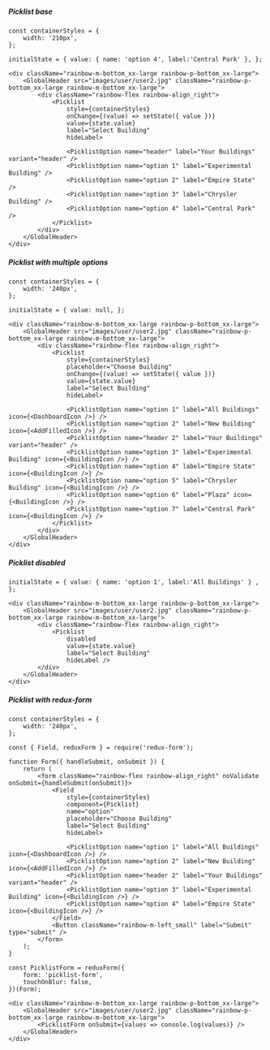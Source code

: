 ##### Picklist base

    const containerStyles = {
        width: '210px',
    };

    initialState = { value: { name: 'option 4', label:'Central Park' }, };

    <div className="rainbow-m-bottom_xx-large rainbow-p-bottom_xx-large">
        <GlobalHeader src="images/user/user2.jpg" className="rainbow-p-bottom_xx-large rainbow-m-bottom_xx-large">
            <div className="rainbow-flex rainbow-align_right">
                <Picklist
                    style={containerStyles}
                    onChange={(value) => setState({ value })}
                    value={state.value}
                    label="Select Building"
                    hideLabel>

                    <PicklistOption name="header" label="Your Buildings" variant="header" />
                    <PicklistOption name="option 1" label="Experimental Building" />
                    <PicklistOption name="option 2" label="Empire State" />
                    <PicklistOption name="option 3" label="Chrysler Building" />
                    <PicklistOption name="option 4" label="Central Park" />
                </Picklist>
            </div>
        </GlobalHeader>
    </div>

##### Picklist with multiple options

    const containerStyles = {
        width: '240px',
    };

    initialState = { value: null, };

    <div className="rainbow-m-bottom_xx-large rainbow-p-bottom_xx-large">
        <GlobalHeader src="images/user/user2.jpg" className="rainbow-p-bottom_xx-large rainbow-m-bottom_xx-large">
            <div className="rainbow-flex rainbow-align_right">
                <Picklist
                    style={containerStyles}
                    placeholder="Choose Building"
                    onChange={(value) => setState({ value })}
                    value={state.value}
                    label="Select Building"
                    hideLabel>

                    <PicklistOption name="option 1" label="All Buildings" icon={<DashboardIcon />} />
                    <PicklistOption name="option 2" label="New Building" icon={<AddFilledIcon />} />
                    <PicklistOption name="header 2" label="Your Buildings" variant="header" />
                    <PicklistOption name="option 3" label="Experimental Building" icon={<BuildingIcon />} />
                    <PicklistOption name="option 4" label="Empire State" icon={<BuildingIcon />} />
                    <PicklistOption name="option 5" label="Chrysler Building" icon={<BuildingIcon />} />
                    <PicklistOption name="option 6" label="Plaza" icon={<BuildingIcon />} />
                    <PicklistOption name="option 7" label="Central Park" icon={<BuildingIcon />} />
                </Picklist>
            </div>
        </GlobalHeader>
    </div>

##### Picklist disabled

    initialState = { value: { name: 'option 1', label:'All Buildings' } , };

    <div className="rainbow-m-bottom_xx-large rainbow-p-bottom_xx-large">
        <GlobalHeader src="images/user/user2.jpg" className="rainbow-p-bottom_xx-large rainbow-m-bottom_xx-large">
            <div className="rainbow-flex rainbow-align_right">
                <Picklist
                    disabled
                    value={state.value}
                    label="Select Building"
                    hideLabel />
            </div>
        </GlobalHeader>
    </div>

##### Picklist with redux-form

    const containerStyles = {
        width: '240px',
    };

    const { Field, reduxForm } = require('redux-form');

    function Form({ handleSubmit, onSubmit }) {
        return (
            <form className="rainbow-flex rainbow-align_right" noValidate onSubmit={handleSubmit(onSubmit)}>
                <Field
                    style={containerStyles}
                    component={Picklist}
                    name="option"
                    placeholder="Choose Building"
                    label="Select Building"
                    hideLabel>

                    <PicklistOption name="option 1" label="All Buildings" icon={<DashboardIcon />} />
                    <PicklistOption name="option 2" label="New Building" icon={<AddFilledIcon />} />
                    <PicklistOption name="header 2" label="Your Buildings" variant="header" />
                    <PicklistOption name="option 3" label="Experimental Building" icon={<BuildingIcon />} />
                    <PicklistOption name="option 4" label="Empire State" icon={<BuildingIcon />} />
                </Field>
                <Button className="rainbow-m-left_small" label="Submit" type="submit" />
            </form>
        );
    }

    const PicklistForm = reduxForm({
        form: 'picklist-form',
        touchOnBlur: false,
    })(Form);

    <div className="rainbow-m-bottom_xx-large rainbow-p-bottom_xx-large">
        <GlobalHeader src="images/user/user2.jpg" className="rainbow-p-bottom_xx-large rainbow-m-bottom_xx-large">
            <PicklistForm onSubmit={values => console.log(values)} />
        </GlobalHeader>
    </div>
